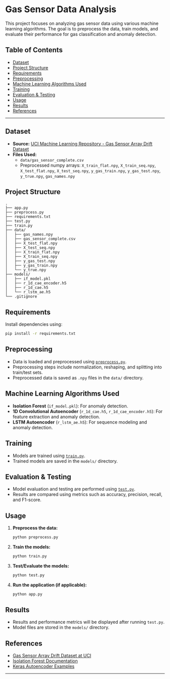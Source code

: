 # Gas Sensor Data Analysis

This project focuses on analyzing gas sensor data using various machine learning algorithms. The goal is to preprocess the data, train models, and evaluate their performance for gas classification and anomaly detection.

## Table of Contents

- [Dataset](#dataset)
- [Project Structure](#project-structure)
- [Requirements](#requirements)
- [Preprocessing](#preprocessing)
- [Machine Learning Algorithms Used](#machine-learning-algorithms-used)
- [Training](#training)
- [Evaluation & Testing](#evaluation--testing)
- [Usage](#usage)
- [Results](#results)
- [References](#references)

---

## Dataset

- **Source:** [UCI Machine Learning Repository - Gas Sensor Array Drift Dataset](https://archive.ics.uci.edu/ml/datasets/gas+sensor+array+drift+dataset)
- **Files Used:**
  - `data/gas_sensor_complete.csv`
  - Preprocessed numpy arrays: `X_train_flat.npy`, `X_train_seq.npy`, `X_test_flat.npy`, `X_test_seq.npy`, `y_gas_train.npy`, `y_gas_test.npy`, `y_true.npy`, `gas_names.npy`

## Project Structure

```
.
├── app.py
├── preprocess.py
├── requirements.txt
├── test.py
├── train.py
├── data/
│   ├── gas_names.npy
│   ├── gas_sensor_complete.csv
│   ├── X_test_flat.npy
│   ├── X_test_seq.npy
│   ├── X_train_flat.npy
│   ├── X_train_seq.npy
│   ├── y_gas_test.npy
│   ├── y_gas_train.npy
│   └── y_true.npy
├── models/
│   ├── if_model.pkl
│   ├── r_1d_cae_encoder.h5
│   ├── r_1d_cae.h5
│   └── r_lstm_ae.h5
└── .gitignore
```

## Requirements

Install dependencies using:

```sh
pip install -r requirements.txt
```

## Preprocessing

- Data is loaded and preprocessed using [`preprocess.py`](preprocess.py).
- Preprocessing steps include normalization, reshaping, and splitting into train/test sets.
- Preprocessed data is saved as `.npy` files in the `data/` directory.

## Machine Learning Algorithms Used

- **Isolation Forest** (`if_model.pkl`): For anomaly detection.
- **1D Convolutional Autoencoder** (`r_1d_cae.h5`, `r_1d_cae_encoder.h5`): For feature extraction and anomaly detection.
- **LSTM Autoencoder** (`r_lstm_ae.h5`): For sequence modeling and anomaly detection.

## Training

- Models are trained using [`train.py`](train.py).
- Trained models are saved in the `models/` directory.

## Evaluation & Testing

- Model evaluation and testing are performed using [`test.py`](test.py).
- Results are compared using metrics such as accuracy, precision, recall, and F1-score.

## Usage

1. **Preprocess the data:**
   ```sh
   python preprocess.py
   ```
2. **Train the models:**
   ```sh
   python train.py
   ```
3. **Test/Evaluate the models:**
   ```sh
   python test.py
   ```
4. **Run the application (if applicable):**
   ```sh
   python app.py
   ```

## Results

- Results and performance metrics will be displayed after running `test.py`.
- Model files are stored in the `models/` directory.

## References

- [Gas Sensor Array Drift Dataset at UCI](https://archive.ics.uci.edu/ml/datasets/gas+sensor+array+drift+dataset)
- [Isolation Forest Documentation](https://scikit-learn.org/stable/modules/generated/sklearn.ensemble.IsolationForest.html)
- [Keras Autoencoder Examples](https://keras.io/examples/)

---

